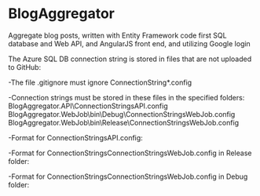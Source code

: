 # BlogAggregator
Aggregate blog posts, written with Entity Framework code first SQL database and Web API, and AngularJS front end, and utilizing Google login

The Azure SQL DB connection string is stored in files that are not uploaded to GitHub:

-The file .gitignore must ignore ConnectionString*.config

-Connection strings must be stored in these files in the specified folders:
BlogAggregator.API\ConnectionStringsAPI.config
BlogAggregator.WebJob\bin\Debug\ConnectionStringsWebJob.config
BlogAggregator.WebJob\bin\Release\ConnectionStringsWebJob.config

-Format for ConnectionStringsAPI.config: 
<add name="BlogAggregator" connectionString="(connection string for Azure SQL DB)" providerName="System.Data.SqlClient" />

-Format for ConnectionStringsConnectionStringsWebJob.config in Release folder:
<connectionStrings>
<add name="BlogAggregator" connectionString="(connection string for Azure SQL DB)" providerName="System.Data.SqlClient" />
</connectionStrings>

-Format for ConnectionStringsConnectionStringsWebJob.config in Debug folder:
<connectionStrings>
<add name="BlogAggregator" connectionString="Data Source=.\SQLEXPRESS;Initial Catalog=BlogAggregator;Integrated Security=yes;MultipleActiveResultSets=true;" providerName="System.Data.SqlClient" />
</connectionStrings>